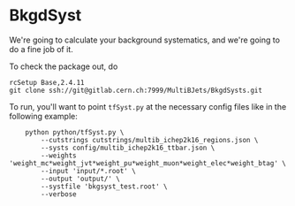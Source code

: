 # BkgdSyst

We're going to calculate your background systematics, and we're going to do a fine job of it.

To check the package out, do

```
rcSetup Base,2.4.11
git clone ssh://git@gitlab.cern.ch:7999/MultiBJets/BkgdSysts.git
```

To run, you'll want to point `tfSyst.py` at the necessary config files like in the following example:

```
	python python/tfSyst.py \
		--cutstrings cutstrings/multib_ichep2k16_regions.json \
		--systs config/multib_ichep2k16_ttbar.json \
		--weights 'weight_mc*weight_jvt*weight_pu*weight_muon*weight_elec*weight_btag' \
		--input 'input/*.root' \
		--output 'output/' \
		--systfile 'bkgsyst_test.root' \
		--verbose
```
